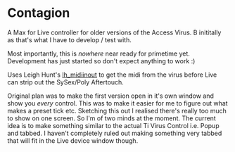 Contagion
=========

A Max for Live controller for older versions of the Access Virus. B inititally
as that's what I have to develop / test with.

Most importantly, this is *nowhere* near ready for primetime yet. Development
has just started so don't expect anything to work :)

Uses Leigh Hunt's
[lh\_midiinout](http://web.mac.com/leighhunt/iWeb/Site/downloads.html) to get
the midi from the virus before Live can strip out the SySex/Poly Aftertouch.

Original plan was to make the first version open in it's own window and show
you *every* control. This was to make it easier for me to figure out what makes
a preset tick etc. Sketching this out I realised there's really too much to
show on one screen. So I'm of two minds at the moment. The current idea is to
make something similar to the actual Ti Virus Control i.e. Popup and tabbed. I
haven't completely ruled out making something very tabbed that will fit in the
Live device window though.
